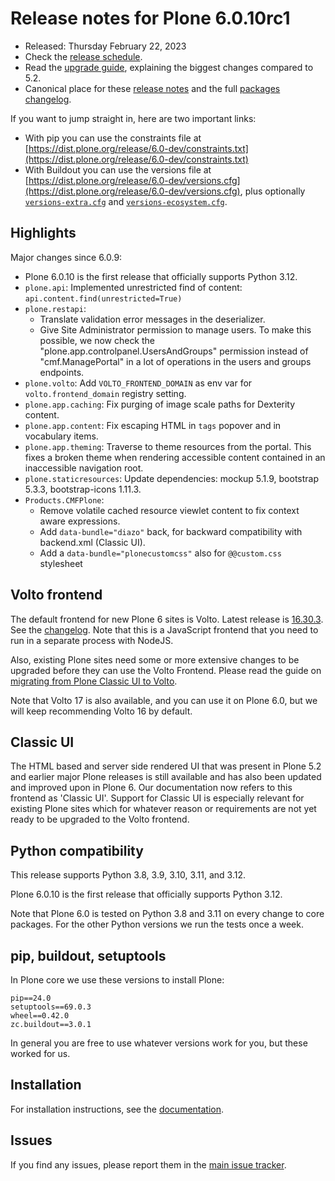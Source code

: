 # Release notes for Plone 6.0.10rc1

* Released: Thursday February 22, 2023
* Check the [release schedule](https://plone.org/download/release-schedule).
* Read the [upgrade guide](https://6.docs.plone.org/upgrade/index.html), explaining the biggest changes compared to 5.2.
* Canonical place for these [release notes](https://dist.plone.org/release/6.0-dev/RELEASE-NOTES.md) and the full [packages changelog](https://dist.plone.org/release/6.0-dev/changelog.txt).

If you want to jump straight in, here are two important links:

* With pip you can use the constraints file at [https://dist.plone.org/release/6.0-dev/constraints.txt](https://dist.plone.org/release/6.0-dev/constraints.txt)
* With Buildout you can use the versions file at [https://dist.plone.org/release/6.0-dev/versions.cfg](https://dist.plone.org/release/6.0-dev/versions.cfg), plus optionally [`versions-extra.cfg`](https://dist.plone.org/release/6.0-dev/versions-extra.cfg) and [`versions-ecosystem.cfg`](https://dist.plone.org/release/6.0-dev/versions-ecosystem.cfg).


## Highlights

Major changes since 6.0.9:

* Plone 6.0.10 is the first release that officially supports Python 3.12.
* `plone.api`: Implemented unrestricted find of content: `api.content.find(unrestricted=True)`
* `plone.restapi`:
  * Translate validation error messages in the deserializer.
  * Give Site Administrator permission to manage users. To make this possible, we now check the "plone.app.controlpanel.UsersAndGroups" permission instead of "cmf.ManagePortal" in a lot of operations in the users and groups endpoints.
* `plone.volto`: Add `VOLTO_FRONTEND_DOMAIN` as env var for `volto.frontend_domain` registry setting.
* `plone.app.caching`: Fix purging of image scale paths for Dexterity content.
* `plone.app.content`: Fix escaping HTML in ``tags`` popover and in vocabulary items.
* `plone.app.theming`: Traverse to theme resources from the portal. This fixes a broken theme when rendering accessible content contained in an inaccessible navigation root.
* `plone.staticresources`: Update dependencies: mockup 5.1.9, bootstrap 5.3.3, bootstrap-icons 1.11.3.
* `Products.CMFPlone`:
  * Remove volatile cached resource viewlet content to fix context aware expressions.
  * Add `data-bundle="diazo"` back, for backward compatibility with backend.xml (Classic UI).
  * Add a `data-bundle="plonecustomcss"` also for `@@custom.css` stylesheet


## Volto frontend

The default frontend for new Plone 6 sites is Volto. Latest release is [16.30.3](https://www.npmjs.com/package/@plone/volto/v/16.30.3).  See the [changelog](https://github.com/plone/volto/blob/16.30.3/CHANGELOG.md).
Note that this is a JavaScript frontend that you need to run in a separate process with NodeJS.

Also, existing Plone sites need some or more extensive changes to be upgraded before they can use the Volto Frontend. Please read the guide on [migrating from Plone Classic UI to Volto](https://6.docs.plone.org/backend/upgrading/version-specific-migration/migrate-to-volto.html).

Note that Volto 17 is also available, and you can use it on Plone 6.0, but we will keep recommending Volto 16 by default.


## Classic UI

The HTML based and server side rendered UI that was present in Plone 5.2 and earlier major Plone releases is still available and has also been updated and improved upon in Plone 6.  Our documentation now refers to this frontend as 'Classic UI'.  Support for Classic UI is especially relevant for existing Plone sites which for whatever reason or requirements are not yet ready to be upgraded to the Volto frontend.


## Python compatibility

This release supports Python 3.8, 3.9, 3.10, 3.11, and 3.12.

Plone 6.0.10 is the first release that officially supports Python 3.12.

Note that Plone 6.0 is tested on Python 3.8 and 3.11 on every change to core packages.  For the other Python versions we run the tests once a week.


## pip, buildout, setuptools

In Plone core we use these versions to install Plone:

```
pip==24.0
setuptools==69.0.3
wheel==0.42.0
zc.buildout==3.0.1
```

In general you are free to use whatever versions work for you, but these worked for us.


## Installation

For installation instructions, see the [documentation](https://6.docs.plone.org/install/index.html).


## Issues

If you find any issues, please report them in the [main issue tracker](https://github.com/plone/Products.CMFPlone/issues).
